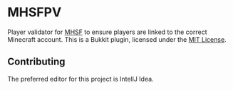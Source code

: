 # MHSFPV
Player validator for [MHSF](https://github.com/DeveloLongScript/MHSF) to ensure players are linked to the correct Minecraft account. This is a Bukkit plugin, licensed under the [MIT License](https://github.com/DeveloLongScript/MHSFPV/blob/main/LICENSE).

## Contributing
The preferred editor for this project is IntellJ Idea.
